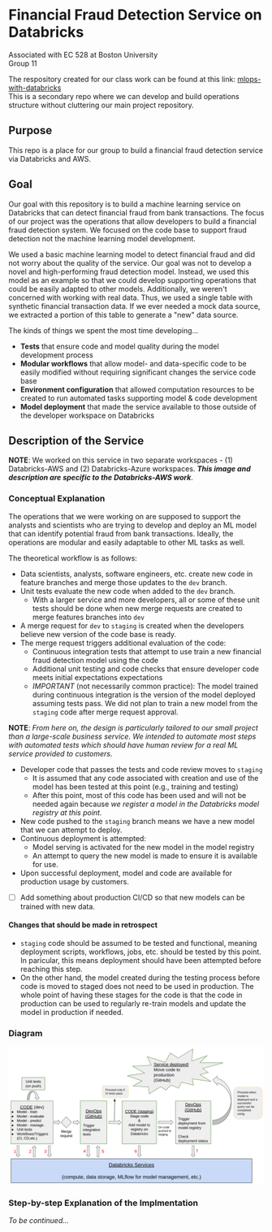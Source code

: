 # Financial Fraud Detection Service on Databricks

Associated with EC 528 at Boston University  
Group 11

The respository created for our class work can be found at this link: [mlops-with-databricks](https://github.com/EC-CS-528-BU-Cloud-Computing/mlops-with-databricks)  
This is a secondary repo where we can develop and build operations structure without cluttering our main project repository.

## Purpose

This repo is a place for our group to build a financial fraud detection service via Databricks and AWS.

## Goal

Our goal with this repository is to build a machine learning service on Databricks that can detect financial fraud from bank transactions. The focus of our project was the operations that allow developers to build a financial fraud detection system. We focused on the code base to support fraud detection not the machine learning model development.


We used a basic machine learning model to detect financial fraud and did not worry about the quality of the service. Our goal was not to develop a novel and high-performing fraud detection model. Instead, we used this model as an example so that we could develop supporting operations that could be easily adapted to other models. Additionally, we weren't concerned with working with real data. Thus, we used a single table with synthetic financial transaction data. If we ever needed a mock data source, we extracted a portion of this table to generate a "new" data source.

The kinds of things we spent the most time developing...
* **Tests** that ensure code and model quality during the model development process
* **Modular workflows** that allow model- and data-specific code to be easily modified without requiring significant changes the service code base
* **Environment configuration** that allowed computation resources to be created to run automated tasks supporting model & code development
* **Model deployment** that made the service available to those outside of the developer workspace on Databricks

## Description of the Service

**NOTE**: We worked on this service in two separate workspaces - (1) Databricks-AWS and (2) Databricks-Azure workspaces. **_This image and description are specific to the Databricks-AWS work_**.

### Conceptual Explanation

The operations that we were working on are supposed to support the analysts and scientists who are trying to develop and deploy an ML model that can identify potential fraud from bank transactions. Ideally, the operations are modular and easily adaptable to other ML tasks as well.

The theoretical workflow is as follows:
* Data scientists, analysts, software engineers, etc. create new code in feature branches and merge those updates to the `dev` branch.
* Unit tests evaluate the new code when added to the `dev` branch.
  - With a larger service and more developers, all or some of these unit tests should be done when new merge requests are created to merge features branches into `dev`
* A merge request for `dev` to `staging` is created when the developers believe new version of the code base is ready.
* The merge request triggers additional evaluation of the code:
  - Continuous integration tests that attempt to use train a new financial fraud detection model using the code
  - Additional unit testing and code checks that ensure developer code meets initial expectations expectations
  - *IMPORTANT* (not necessarily common practice): The model trained during continuous integration is the version of the model deployed assuming tests pass. We did not plan to train a new model from the `staging` code after merge request approval.

**NOTE**: *From here on, the design is particularly tailored to our small project than a large-scale business service. We intended to automate most steps with automated tests which should have human review for a real ML service provided to customers.*

* Developer code that passes the tests and code review moves to `staging`
  - It is assumed that any code associated with creation and use of the model has been tested at this point (e.g., training and testing)
  - After this point, most of this code has been used and will not be needed again because *we register a model in the Databricks model registry at this point.*
* New code pushed to the `staging` branch means we have a new model that we can attempt to deploy.
* Continuous deployment is attempted:
  - Model serving is activated for the new model in the model registry
  - An attempt to query the new model is made to ensure it is available for use.
* Upon successful deployment, model and code are available for production usage by customers.

- [ ] Add something about production CI/CD so that new models can be trained with new data.

#### Changes that should be made in retrospect
* `staging` code should be assumed to be tested and functional, meaning deployment scripts, workflows, jobs, etc. should be tested by this point. In paricular, this means deployment should have been attempted before reaching this step.
* On the other hand, the model created during the testing process before code is moved to staged does not need to be used in production. The whole point of having these stages for the code is that the code in production can be used to regularly re-train models and update the model in production if needed.


### Diagram

![Databricks-AWS Financial Fraud Detection Service](images/ec528_ml_service_diagram_new.png)

### Step-by-step Explanation of the Implmentation

*To be continued...*


